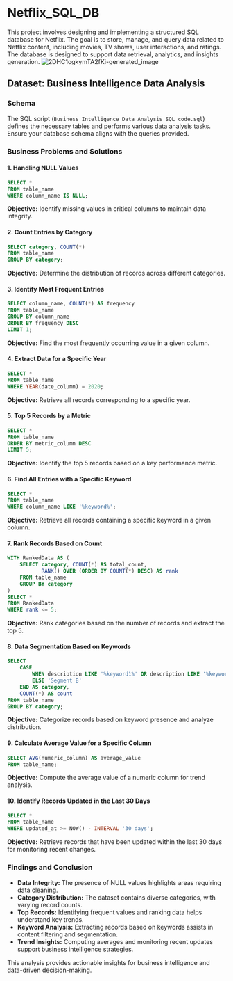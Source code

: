 # Netflix_SQL_DB
This project involves designing and implementing a structured SQL database for Netflix. The goal is to store, manage, and query data related to Netflix content, including movies, TV shows, user interactions, and ratings. The database is designed to support data retrieval, analytics, and insights generation.
![2DHC1ogkymTA2fKi-generated_image](https://github.com/user-attachments/assets/0a1f5cf8-c83e-4491-9cc7-2c60fbc29c5c)
## Dataset: Business Intelligence Data Analysis

### Schema
The SQL script (`Business Intelligence Data Analysis SQL code.sql`) defines the necessary tables and performs various data analysis tasks. Ensure your database schema aligns with the queries provided.

### Business Problems and Solutions

#### 1. Handling NULL Values
```sql
SELECT * 
FROM table_name
WHERE column_name IS NULL;
```
**Objective:** Identify missing values in critical columns to maintain data integrity.

#### 2. Count Entries by Category
```sql
SELECT category, COUNT(*) 
FROM table_name
GROUP BY category;
```
**Objective:** Determine the distribution of records across different categories.

#### 3. Identify Most Frequent Entries
```sql
SELECT column_name, COUNT(*) AS frequency
FROM table_name
GROUP BY column_name
ORDER BY frequency DESC
LIMIT 1;
```
**Objective:** Find the most frequently occurring value in a given column.

#### 4. Extract Data for a Specific Year
```sql
SELECT * 
FROM table_name
WHERE YEAR(date_column) = 2020;
```
**Objective:** Retrieve all records corresponding to a specific year.

#### 5. Top 5 Records by a Metric
```sql
SELECT * 
FROM table_name
ORDER BY metric_column DESC
LIMIT 5;
```
**Objective:** Identify the top 5 records based on a key performance metric.

#### 6. Find All Entries with a Specific Keyword
```sql
SELECT * 
FROM table_name
WHERE column_name LIKE '%keyword%';
```
**Objective:** Retrieve all records containing a specific keyword in a given column.

#### 7. Rank Records Based on Count
```sql
WITH RankedData AS (
    SELECT category, COUNT(*) AS total_count,
           RANK() OVER (ORDER BY COUNT(*) DESC) AS rank
    FROM table_name
    GROUP BY category
)
SELECT * 
FROM RankedData
WHERE rank <= 5;
```
**Objective:** Rank categories based on the number of records and extract the top 5.

#### 8. Data Segmentation Based on Keywords
```sql
SELECT 
    CASE 
        WHEN description LIKE '%keyword1%' OR description LIKE '%keyword2%' THEN 'Segment A'
        ELSE 'Segment B'
    END AS category,
    COUNT(*) AS count
FROM table_name
GROUP BY category;
```
**Objective:** Categorize records based on keyword presence and analyze distribution.

#### 9. Calculate Average Value for a Specific Column
```sql
SELECT AVG(numeric_column) AS average_value
FROM table_name;
```
**Objective:** Compute the average value of a numeric column for trend analysis.

#### 10. Identify Records Updated in the Last 30 Days
```sql
SELECT * 
FROM table_name
WHERE updated_at >= NOW() - INTERVAL '30 days';
```
**Objective:** Retrieve records that have been updated within the last 30 days for monitoring recent changes.

### Findings and Conclusion
- **Data Integrity:** The presence of NULL values highlights areas requiring data cleaning.
- **Category Distribution:** The dataset contains diverse categories, with varying record counts.
- **Top Records:** Identifying frequent values and ranking data helps understand key trends.
- **Keyword Analysis:** Extracting records based on keywords assists in content filtering and segmentation.
- **Trend Insights:** Computing averages and monitoring recent updates support business intelligence strategies.

This analysis provides actionable insights for business intelligence and data-driven decision-making.
